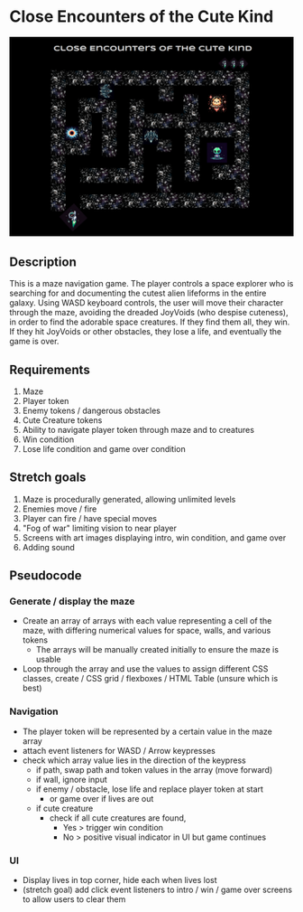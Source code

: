 # Close Encounters of the Cute Kind

![wireframe](./imgs/closeEncounterswireframe.png)

## Description

This is a maze navigation game. The player controls a space explorer who is searching for and documenting the cutest alien lifeforms in the entire galaxy. Using WASD keyboard controls, the user will move their character through the maze, avoiding the dreaded JoyVoids (who despise cuteness), in order to find the adorable space creatures. If they find them all, they win. If they hit JoyVoids or other obstacles, they lose a life, and eventually the game is over.

## Requirements

1. Maze
2. Player token
3. Enemy tokens / dangerous obstacles
4. Cute Creature tokens
5. Ability to navigate player token through maze and to creatures
6. Win condition
7. Lose life condition and game over condition

## Stretch goals

1. Maze is procedurally generated, allowing unlimited levels
2. Enemies move / fire
3. Player can fire / have special moves
4. "Fog of war" limiting vision to near player
5. Screens with art images displaying intro, win condition, and game over
6. Adding sound

## Pseudocode

### Generate / display the maze

- Create an array of arrays with each value representing a cell of the maze, with differing numerical values for space, walls, and various tokens
  - The arrays will be manually created initially to ensure the maze is usable
- Loop through the array and use the values to assign different CSS classes, create / CSS grid / flexboxes / HTML Table (unsure which is best)

### Navigation

- The player token will be represented by a certain value in the maze array
- attach event listeners for WASD / Arrow keypresses
- check which array value lies in the direction of the keypress
  - if path, swap path and token values in the array (move forward)
  - if wall, ignore input
  - if enemy / obstacle, lose life and replace player token at start
    - or game over if lives are out
  - if cute creature
    - check if all cute creatures are found, 
      - Yes > trigger win condition
      - No > positive visual indicator in UI but game continues

### UI

- Display lives in top corner, hide each when lives lost
- (stretch goal) add click event listeners to intro / win / game over screens to allow users to clear them